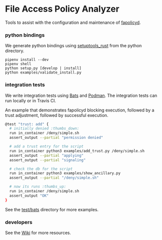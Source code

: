 File Access Policy Analyzer
===

Tools to assist with the configuration and maintenance of [fapolicyd](https://github.com/linux-application-whitelisting/fapolicyd).

### python bindings

We generate python bindings using [setuptools_rust](https://github.com/PyO3/setuptools-rust) from the python directory.

```
pipenv install --dev
pipenv shell
python setup.py [develop | install]
python examples/validate_install.py
```

### integration tests

We write integration tests using [Bats](https://bats-core.readthedocs.io/en/latest/index.html) and [Podman](https://podman.io/).  The integration tests can run locally or in Travis CI.

An example that demonstrates fapolicyd blocking execution, followed by a trust adjustment, followed by successful execution. 

```bash
@test "trust: add" {
  # initially denied :thumbs_down:
  run in_container /deny/simple.sh
  assert_output --partial "permission denied"

  # add a trust entry for the script
  run in_container python3 examples/add_trust.py /deny/simple.sh
  assert_output --partial "applying"
  assert_output --partial "signaling"

  # check the db for the script
  run in_container python3 examples/show_ancillary.py
  assert_output --partial "/deny/simple.sh"

  # now its runs :thumbs_up:
  run in_container /deny/simple.sh
  assert_output "OK"
}
```

See the [test/bats](tests/bats) directory for more examples.

### developers
See the [Wiki](https://github.com/ctc-oss/fapolicy-analyzer/wiki) for more resources.
